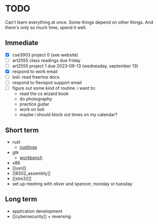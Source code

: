 # TODO

Can't learn everything at once. Some things depend on other things. And there's only so much time; spend it well.

## Immediate

- [x] cse3903 project 0 (see website)
- [ ] art2555 class readings due friday
- [ ] art2555 project 1 due 2023-09-13 (wednesday, september 13)
- [x] respond to work email
- [ ] bsli: read freertos docs
- [ ] respond to flexispot support email
- [ ] figure out some kind of routine. i want to:
    - read the cs wizard book
    - do photography
    - practice guitar
    - work on bsli
    - maybe i should block out times on my calendar?

## Short term
- rust
    - [rustlings](https://github.com/rust-lang/rustlings)
- gtk
    - [workbench](https://github.com/sonnyp/Workbench)
- x86
- [[uxn]]
- [[6502_assembly]]
- [[stm32]]
- set up meeting with oliver and spencer, monday or tuesday

## Long term
- application development
- [[cybersecurity]] + reversing
